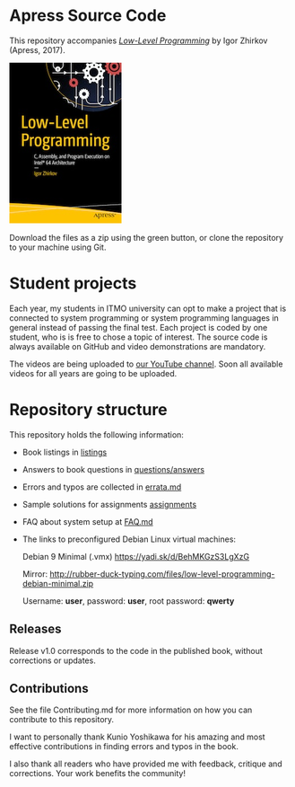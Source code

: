 # Apress Source Code

This repository accompanies [*Low-Level Programming*](http://www.apress.com/9781484224021) by Igor Zhirkov (Apress, 2017).

[comment]: #cover
![Cover image](9781484224021.jpg)

Download the files as a zip using the green button, or clone the repository to your machine using Git.

# Student projects

Each year, my students in ITMO university can opt to make a project that is connected to system programming or system programming languages in general instead of passing the final test. Each project is coded by one student, who is is free to chose a topic of interest. The source code is always available on GitHub and  video demonstrations are mandatory. 

The videos are being uploaded to [our YouTube channel](https://www.youtube.com/channel/UCOLTncnm6jVkO0pcPoIoHFg). Soon all available videos for all years are going to be uploaded.

# Repository structure 

This repository holds the following information:

* Book listings in [listings](listings)
* Answers to book questions in [questions/answers](questions/answers)
* Errors and typos are collected in [errata.md](errata.md)
* Sample solutions for assignments [assignments](assignments)
* FAQ about system setup at [FAQ.md](FAQ.md)
* The links to preconfigured Debian Linux virtual machines:

  Debian 9 Minimal (.vmx) https://yadi.sk/d/BehMKGzS3LgXzG
  
  Mirror: http://rubber-duck-typing.com/files/low-level-programming-debian-minimal.zip

  Username: __user__, password: __user__, root password: __qwerty__



## Releases

Release v1.0 corresponds to the code in the published book, without corrections or updates.

## Contributions

See the file Contributing.md for more information on how you can contribute to
this repository.

I want to personally thank Kunio Yoshikawa for his amazing and most
effective contributions in finding errors and typos in the book. 

I also thank all readers who have provided me with feedback, critique and
corrections. Your work benefits the community!
